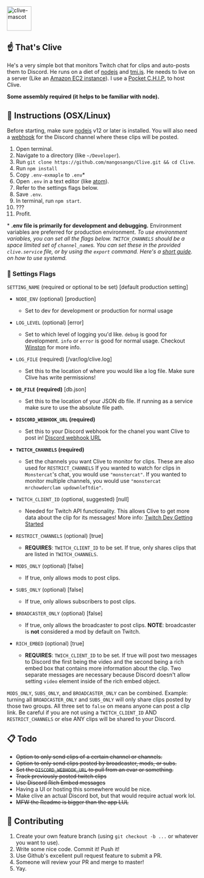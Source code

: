 <img src="http://i.imgur.com/M9TvvSy.png" alt="clive-mascot" width=64px />

## ☝️ That's Clive

He's a very simple bot that monitors Twitch chat for clips and auto-posts them to Discord. He runs on a diet of [nodejs](https://nodejs.org/en/) and [tmi.js](https://docs.tmijs.org/v1.2.1/index.html). He needs to live on a server (Like an [Amazon EC2 instance](https://aws.amazon.com/getting-started/tutorials/launch-a-virtual-machine/)). I use a [Pocket C.H.I.P.](https://getchip.com/pages/pocketchip) to host Clive.

**Some assembly required (it helps to be familiar with node).**

## 🤖 Instructions (OSX/Linux)

Before starting, make sure [nodejs](https://nodejs.org/en/download/) v12 or later is installed. You will also need a [webhook](https://support.discordapp.com/hc/en-us/articles/228383668-Intro-to-Webhooks) for the Discord channel where these clips will be posted.

1. Open terminal.
2. Navigate to a directory (like `~/Developer`).
3. Run `git clone https://github.com/mangosango/Clive.git && cd Clive`.
4. Run `npm install`
5. Copy `.env-exmaple` to `.env`\*
6. Open `.env` in a text editor (like [atom](https://atom.io/)).
7. Refer to the settings flags below.
8. Save `.env`.
9. In terminal, run `npm start`.
10. ???
11. Profit.

\* **.env file is primarily for development and debugging.** Environment variables are preferred for production environment.
_To use environment variables, you can set all the flags below. `TWITCH_CHANNELS` should be a space limited set of `channel_name`s. You can set these in the provided `clive.service` file, or by using the `export` command. Here's a [short guide](http://blog.mdda.net/oss/2015/02/16/forever-node-service-systemd). on how to use systemd._

### 🚩 Settings Flags

`SETTING_NAME` (required or optional to be set) \[default production setting\]

- `NODE_ENV` (optional) \[production\]
  - Set to dev for development or production for normal usage
- `LOG_LEVEL` (optional) \[error\]
  - Set to which level of logging you'd like. `debug` is good for development. `info` or `error` is good for normal usage.
    Checkout [Winston](https://github.com/winstonjs/winston#logging-levels) for more info.
- `LOG_FILE` (required) \[/var/log/clive.log\]
  - Set this to the location of where you would like a log file. Make sure Clive has write permissions!
- **`DB_FILE` (required)** \[db.json\]
  - Set this to the location of your JSON db file. If running as a service make sure to use the absolute file path.
- **`DISCORD_WEBHOOK_URL` (required)**
  - Set this to your Discord webhook for the chanel you want Clive to post in!
    [Discord webhook URL](http://i.imgur.com/sEUCxct.png)
- **`TWITCH_CHANNELS` (required)**
  - Set the channels you want Clive to monitor for clips. These are also used for `RESTRICT_CHANNELS`
    If you wanted to watch for clips in `Monstercat`'s chat, you would use `"monstercat"`. If you wanted to monitor multiple channels, you would use `"monstercat mrchowderclam updownleftdie"`.
- `TWITCH_CLIENT_ID` (optional, suggested) \[null\]
  - Needed for Twitch API functionality. This allows Clive to get more data about the clip for its messages!
    More info: [Twitch Dev Getting Started](https://dev.twitch.tv/get-started)
- `RESTRICT_CHANNELS` (optional) \[true\]
  - **REQUIRES**: `TWITCH_CLIENT_ID` to be set.
    If true, only shares clips that are listed in `TWITCH_CHANNELS`.
- `MODS_ONLY` (optional) \[false\]
  - If true, only allows mods to post clips.
- `SUBS_ONLY` (optional) \[false\]
  - If true, only allows subscribers to post clips.
- `BROADCASTER_ONLY` (optional) \[false\]
  - If true, only allows the broadcaster to post clips. **NOTE**: broadcaster is **not** considered a mod by default on Twitch.
- `RICH_EMBED` (optional) \[true\]

  - **REQUIRES**: `TWICH_CLIENT_ID` to be set.
    If true will post two messages to Discord the first being the video and the second being a rich embed box that contains more information about the clip.
    Two separate messages are necessary because Discord doesn't allow setting `video` element inside of the rich embed object.

`MODS_ONLY`, `SUBS_ONLY`, and `BROADCASTER_ONLY` can be combined.
Example: turning all `BROADCASTER_ONLY` and `SUBS_ONLY` will only share clips posted by those two groups.
All three set to `false` on means anyone can post a clip link. Be careful if you are not using a `TWITCH_CLIENT_ID` AND `RESTRICT_CHANNELS` or else ANY clips will be shared to your Discord.

## 📋 Todo

- ~~Option to only send clips of a certain channel or channels.~~
- ~~Option to only send clips posted by broadcaster, mods, or subs.~~
- ~~Set the `DISCORD_WEBHOOK_URL` to pull from an evar or something.~~
- ~~Track previously posted twitch clips~~
- ~~Use Discord Rich Embed messages~~
- Having a UI or hosting this somewhere would be nice.
- Make clive an actual Discord bot, but that would require actual work lol.
- ~~MFW the Readme is bigger than the app LUL~~

## 👯 Contributing

1. Create your own feature branch (using `git checkout -b ...` or whatever you want to use).
2. Write some nice code. Commit it! Push it!
3. Use Github's excellent pull request feature to submit a PR.
4. Someone will review your PR and merge to master!
5. Yay.
